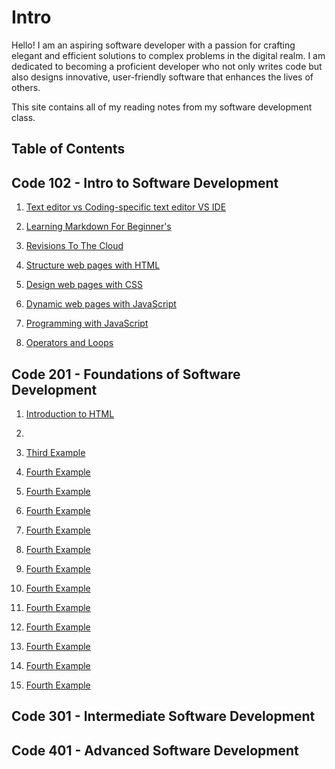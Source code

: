 # Intro

Hello! I am an aspiring software developer with a passion for crafting elegant and efficient solutions to complex problems in the digital realm.   I am dedicated to becoming a proficient developer who not only writes code but also designs innovative, user-friendly software that enhances the lives of others.

This site contains all of my reading notes from my software development class.

## Table of Contents

## Code 102 - Intro to Software Development

1. [Text editor vs Coding-specific text editor VS IDE](code-102/class-01.md)

2. [Learning Markdown For Beginner's](code-102/class-02.md)

3. [Revisions To The Cloud](code-102/class-03.md)

4. [Structure web pages with HTML](code-102/class-04.md)

5. [Design web pages with CSS](code-102/class-05.md)

6. [Dynamic web pages with JavaScript](code-102/class-06.md)

7. [Programming with JavaScript](code-102/class-07.md)

8. [Operators and Loops](code-102/class-08.md)

## Code 201 - Foundations of Software Development

1. [Introduction to HTML](code-201/class-01.md)

2. [](code-201/class-02.md)

3. [Third Example](code-201/class-03.md)

4. [Fourth Example](code-201/class-04.md)

5. [Fourth Example](code-201/class-05.md)

6. [Fourth Example](code-201/class-06.md)

7. [Fourth Example](code-201/class-07.md)

8. [Fourth Example](code-201/class-08.md)

9. [Fourth Example](code-102/class-09.md)

10. [Fourth Example](code-201/class-10.md)

11. [Fourth Example](code-201/class-11.md)

12. [Fourth Example](code-201/class-12.md)

13. [Fourth Example](code-201/class-13.md)

14. [Fourth Example](code-201/class-14.md)

15. [Fourth Example](code-201/class-15.md)

## Code 301 - Intermediate Software Development

## Code 401 - Advanced Software Development
